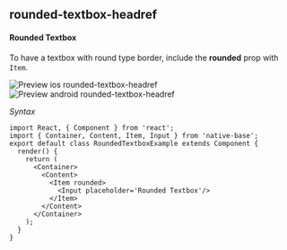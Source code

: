## rounded-textbox-headref
#### Rounded Textbox

To have a textbox with round type border, include the <b>rounded</b> prop with <code>Item</code>.

![Preview ios rounded-textbox-headref](https://github.com/GeekyAnts/NativeBase-KitchenSink/raw/master/screenshots/ios/roundedInput.png)
![Preview android rounded-textbox-headref](https://github.com/GeekyAnts/NativeBase-KitchenSink/raw/master/screenshots/android/roundedinput.png)

*Syntax*

<pre class="line-numbers"><code class="language-jsx">import React, { Component } from 'react';
import { Container, Content, Item, Input } from 'native-base';
export default class RoundedTextboxExample extends Component {
  render() {
    return (
      &lt;Container>
        &lt;Content>
          &lt;Item rounded>
            &lt;Input placeholder='Rounded Textbox'/>
          &lt;/Item>
        &lt;/Content>
      &lt;/Container>
    );
  }
}</code></pre><br />
